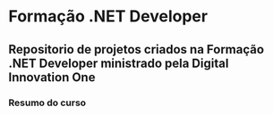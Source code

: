 # Formação .NET Developer

## Repositorio de projetos criados na Formação .NET Developer ministrado pela Digital Innovation One

### Resumo do curso
